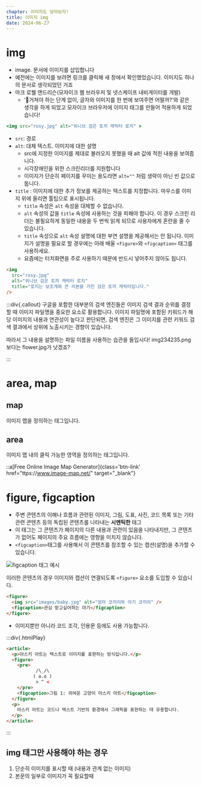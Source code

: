 ```yaml
---
chapter: 이미지도 넣어보자!
title: 이미지 img
date: 2024-06-27
---
```


# img

- image. 문서에 이미지를 삽입합니다
- 예전에는 이미지를 보려면 링크를 클릭해 새 창에서 확인했었습니다. 이미지도 하나의 문서로 생각되었던 거죠
- 마크 로웰 앤드리슨(모자이크 웹 브라우저 및 넷스케이프 내비게이터를 개발)
  - ‘🤔거쳐야 하는 단계 없이, 글자와 이미지를 한 번에 보여주면 어떨까?’와 같은 생각을 하게 되었고 모자이크 브라우저에 이미지 태그를 만들어 적용하게 되었습니다!

```jsx
<img src="rosy.jpg" alt="위니브 검은 토끼 캐릭터 로지" >
```

- `src`: 경로
- `alt`: 대체 텍스트. 이미지에 대한 설명
  - src에 지정한 이미지를 제대로 불러오지 못했을 때 alt 값에 적힌 내용을 보여줍니다.
  - 시각장애인을 위한 스크린리더를 지원합니다
  - 이미지가 단순히 페이지를 꾸미는 용도라면 `alt=""` 처럼 생략이 아닌 빈 값으로 둡니다.
- `title` : 이미지에 대한 추가 정보를 제공하는 텍스트를 지정합니다. 마우스를 이미지 위에 올리면 툴팁으로 표시됩니다.
  - `title` 속성은 `alt` 속성을 대체할 수 없습니다.
  - `alt` 속성의 값을 `title` 속성에 사용하는 것을 피해야 합니다. 이 경우 스크린 리더는 불필요하게 동일한 내용을 두 번씩 읽게 되므로 사용자에게 혼란을 줄 수 있습니다.
  - `title` 속성으로 `alt` 속성 설명에 대한 부연 설명을 제공해서는 안 됩니다. 이미지가 설명을 필요로 할 경우에는 아래 배울 `<figure>`와 `<figcaption>` 태그를 사용하세요.
  - 요즘에는 터치화면을 주로 사용하기 때문에 반드시 넣어주지 않아도 됩니다.

```html
<img
  src="rosy.jpg"
  alt="위니브 검은 토끼 캐릭터 로지"
  title="로지는 보조개와 큰 리본을 가진 검은 토끼 캐릭터입니다."
/>
```

:::div{.callout}
구글을 포함한 대부분의 검색 엔진들은 이미지 검색 결과 순위를 결정할 때 이미지 파일명을 중요한 요소로 활용합니다.
이미지 파일명에 포함된 키워드가 해당 이미지의 내용과 연관성이 높다고 판단되면, 검색 엔진은 그 이미지를 관련 키워드 검색 결과에서 상위에 노출시키는 경향이 있습니다.

따라서 그 내용을 설명하는 파일 이름을 사용하는 습관을 들입시다!
img234235.png 보다는 flower.jpg가 낫겠죠?

:::

# area, map

## map

이미지 맵을 정의하는 태그입니다.

## area

이미지 맵 내의 클릭 가능한 영역을 정의하는 태그입니다.

::a[Free Online Image Map Generator]{class='btn-link' href="ttps://www.image-map.net/" target="\_blank"}

# figure, figcaption

- 주변 콘텐츠의 이해나 흐름과 관련된 이미지, 그림, 도표, 사진, 코드 목록 또는 기타 관련 콘텐츠 등의 독립된 콘텐츠를 나타내는 **시멘틱한** 태그
- 이 태그는 그 콘텐츠가 페이지의 다른 내용과 관련이 있음을 나타내지만, 그 콘텐츠가 없어도 페이지의 주요 흐름에는 영향을 미치지 않습니다.
- `<figcaption>`태그를 사용해서 이 콘텐츠를 참조할 수 있는 캡션(설명)을 추가할 수 있습니다.

![figcaption 태그 예시](/images/html-css/chapter04/figcaption.png)

이러한 콘텐츠의 경우 이미지와 캡션이 연결되도록 `<figure>` 요소를 도입할 수 있습니다.

```html
<figure>
  <img src="images/baby.jpg" alt="엄마 코끼리와 아기 코끼리" />
  <figcaption>관심 받고싶어하는 아기</figcaption>
</figure>
```

- 이미지뿐만 아니라 코드 조각, 인용문 등에도 사용 가능합니다.

:::div{.htmlPlay}

```html
<article>
  <p>아스키 아트는 텍스트로 이미지를 표현하는 방식입니다.</p>
  <figure>
    <pre>
           /\_/\
          ( o.o )
           > ^ <
    </pre>
    <figcaption>그림 1: 귀여운 고양이 아스키 아트</figcaption>
  </figure>
  <p>
    아스키 아트는 코드나 텍스트 기반의 환경에서 그래픽을 표현하는 데 유용합니다.
  </p>
</article>
```

:::

## **img 태그만 사용해야 하는 경우**

1. 단순히 이미지를 표시할 때 (내용과 관계 없는 이미지)
2. 본문의 일부로 이미지가 꼭 필요할때
